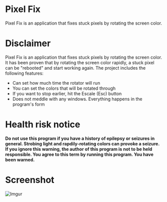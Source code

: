 # Pixel Fix
Pixel Fix is an application that fixes stuck pixels by rotating the screen color.

# Disclaimer
Pixel Fix is an application that fixes stuck pixels by rotating the screen color. It has been proven that by rotating the screen
color rapidly, a stuck pixel can be "rebooted" and start working again. The project includes the following features:

* Can set how much time the rotator will run
* You can set the colors that will be rotated through
* If you want to stop earlier, hit the Escale (Esc) button
* Does not meddle with any windows. Everything happens in the program's form

# Health risk notice
**Do not use this program if you have a history of epilepsy or seizures in general. Strobing light and rapdily-rotating colors can provoke a seizure. If you ignore this warning, the author of this program is not to be held responsible. You agree to this term by running this program. You have been warned.**

# Screenshot

![Imgur](http://i.imgur.com/Pgxr8Og.png)
